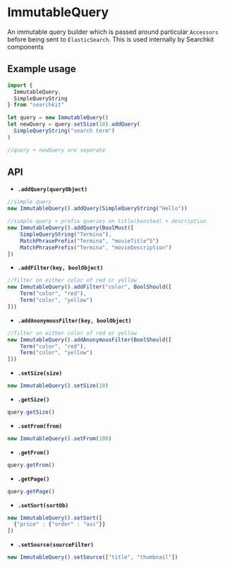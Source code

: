 # ImmutableQuery
An immutable query builder which is passed around particular `Accessors` before being sent to `ElasticSearch`. This is used internally by Searchkit components

## Example usage
```js
import {
  ImmutableQuery,
  SimpleQueryString
} from "searchkit"

let query = new ImmutableQuery()
let newQuery = query.setSize(10).addQuery(
  SimpleQueryString("search term")
)

//query + newQuery are seperate
```


## API

* **`.addQuery(queryObject)`**
```js
//simple query
new ImmutableQuery().addQuery(SimpleQueryString("Hello"))
```
```js
//simple query + prefix queries on title(boosted) + description
new ImmutableQuery().addQuery(BoolMust([
    SimpleQueryString("Termina"),
    MatchPhrasePrefix("Termina", "movieTitle^5")
    MatchPhrasePrefix("Termina", "movieDescription")
])
```
* **`.addFilter(key, boolObject)`**
```js
//filter on either color of red or yellow
new ImmutableQuery().addFilter("color", BoolShould([
    Term("color", "red"),
    Term("color", "yellow")
]))
```
* **`.addAnonymousFilter(key, boolObject)`**
```js
//filter on either color of red or yellow
new ImmutableQuery().addAnonymousFilter(BoolShould([
    Term("color", "red"),
    Term("color", "yellow")
]))
```

* **`.setSize(size)`**
```js
new ImmutableQuery().setSize(10)
```

* **`.getSize()`**
```js
query.getSize()
```

* **`.setFrom(from)`**
```js
new ImmutableQuery().setFrom(100)
```

* **`.getFrom()`**
```js
query.getFrom()
```

* **`.getPage()`**
```js
query.getPage()
```

* **`.setSort(sortOb)`**
```js
new ImmutableQuery().setSort([  
  {"price" : {"order" : "asc"}}  
])
```

* **`.setSource(sourceFilter)`**
```js
new ImmutableQuery().setSource(["title", "thumbnail"])    
```
